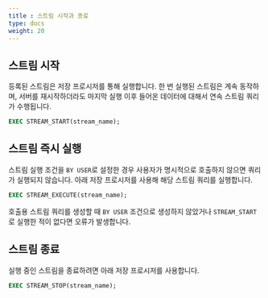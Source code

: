 ```yaml
---
title : 스트림 시작과 종료
type: docs
weight: 20
---
```


##  스트림 시작

등록된 스트림은 저장 프로시저를 통해 실행합니다. 한 번 실행된 스트림은 계속 동작하며, 서버를 재시작하더라도 마지막 실행 이후 들어온 데이터에 대해서 연속 스트림 쿼리가 수행됩니다.

```sql
EXEC STREAM_START(stream_name);
```

##  스트림 즉시 실행

스트림 실행 조건을 `BY USER`로 설정한 경우 사용자가 명시적으로 호출하지 않으면 쿼리가 실행되지 않습니다. 아래 저장 프로시저를 사용해 해당 스트림 쿼리를 실행합니다.

```sql
EXEC STREAM_EXECUTE(stream_name);
```

호출용 스트림 쿼리를 생성할 때 `BY USER` 조건으로 생성하지 않았거나 `STREAM_START`로 실행한 적이 없다면 오류가 발생합니다.


##  스트림 종료

실행 중인 스트림을 종료하려면 아래 저장 프로시저를 사용합니다.

```sql
EXEC STREAM_STOP(stream_name);
```
